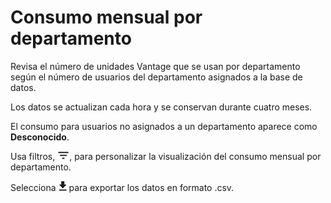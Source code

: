 Consumo mensual por departamento
================================

Revisa el número de unidades Vantage que se usan por departamento según el número de usuarios del departamento asignados a la base de datos.

Los datos se actualizan cada hora y se conservan durante cuatro meses.

El consumo para usuarios no asignados a un departamento aparece como **Desconocido**.

Usa filtros, ![FilterIcon.png](../Images/FilterIcon.png), para personalizar la visualización del consumo mensual por departamento.

Selecciona ![ConsumptionExport.png](../Images/ConsumptionExport.png) para exportar los datos en formato .csv.
